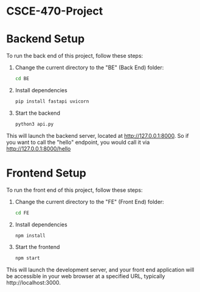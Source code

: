 # CSCE-470-Project

# Backend Setup

To run the back end of this project, follow these steps:

1. Change the current directory to the "BE" (Back End) folder:
   ```bash
   cd BE
2. Install dependencies
    ```bash
    pip install fastapi uvicorn
3. Start the backend
    ```bash
    python3 api.py

This will launch the backend server, located at http://127.0.0.1:8000. So if you want to call the "hello" endpoint, you would call it via http://127.0.0.1:8000/hello


# Frontend Setup

To run the front end of this project, follow these steps:

1. Change the current directory to the "FE" (Front End) folder:
   ```bash
   cd FE
2. Install dependencies
    ```bash
    npm install
3. Start the frontend
    ```bash
    npm start

This will launch the development server, and your front end application will be accessible in your web browser at a specified URL, typically http://localhost:3000.
